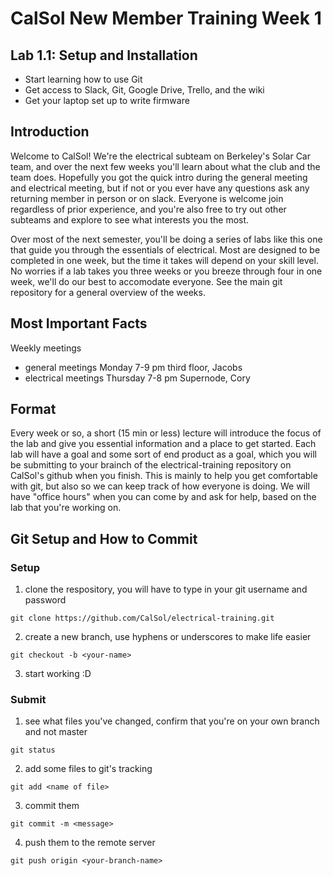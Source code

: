 # CalSol New Member Training Week 1
## Lab 1.1: Setup and Installation
* Start learning how to use Git
* Get access to Slack, Git, Google Drive, Trello, and the wiki
* Get your laptop set up to write firmware

## Introduction
Welcome to CalSol! We're the electrical subteam on Berkeley's Solar Car team, and over the next few weeks you'll learn about what the club and the team does. Hopefully you got the quick intro during the general meeting and electrical meeting, but if not or you ever have any questions ask any returning member in person or on slack. Everyone is welcome join regardless of prior experience, and you're also free to try out other subteams and explore to see what interests you the most.

Over most of the next semester, you'll be doing a series of labs like this one that guide you through the essentials of electrical. Most are designed to be completed in one week, but the time it takes will depend on your skill level. No worries if a lab takes you three weeks or you breeze through four in one week, we'll do our best to accomodate everyone. See the main git repository for a general overview of the weeks.

## Most Important Facts
Weekly meetings
* general meetings Monday 7-9 pm third floor, Jacobs
* electrical meetings Thursday 7-8 pm Supernode, Cory

## Format
Every week or so, a short (15 min or less) lecture will introduce the focus of the lab and give you essential information and a place to get started. Each lab will have a goal and some sort of end product as a goal, which you will be submitting to your brainch of the electrical-training repository on CalSol's github when you finish. This is mainly to help you get comfortable with git, but also so we can keep track of how everyone is doing. We will have "office hours" when you can come by and ask for help, based on the lab that you're working on.

## Git Setup and How to Commit
### Setup
1. clone the respository, you will have to type in your git username and password
```
git clone https://github.com/CalSol/electrical-training.git
```
2. create a new branch, use hyphens or underscores to make life easier
```
git checkout -b <your-name>
```
3. start working :D

### Submit
1. see what files you've changed, confirm that you're on your own branch and not master
```
git status
```
2. add some files to git's tracking
```
git add <name of file>
```
3. commit them
```
git commit -m <message>
```
4. push them to the remote server
```
git push origin <your-branch-name>
```
